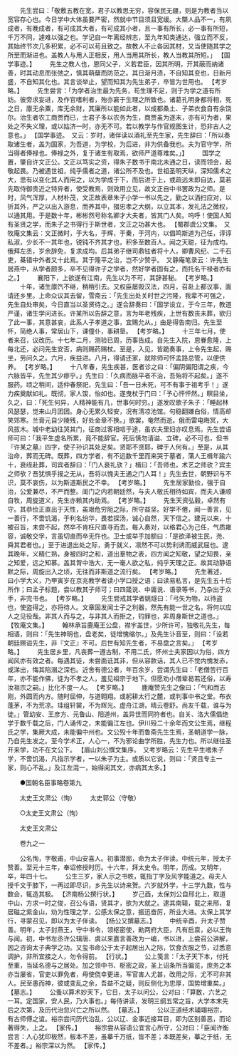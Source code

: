 <!-- { "loadSidebar": true } -->
　　先生尝曰：「敬敷五教在宽，君子以教思无穷，容保民无疆，则是为教者当以宽容存心也。今日学中大体虽要严密，然就中节目须且宽缓。大槩人品不一，有夙成者，有晚成者，有可成其大者，有可成其小者，且一事有所长，必一事有所短，千万不同，遽难以强之也。学记自一年离经辨志，至九年知类通达，强立而不反，其始终节次几多积累，必不可以苟且致之。故教人不止各因其材，又当使随其学之所至而渐进也。盖教人与用人正相反，用人当用其所长，教人当教其所短。」 【国学事迹。】 
　　先生之教人也，恩同父子，义若君臣，因其所明，开其蔽而纳诸善，时其动息而张弛之，慎其萌蘖而防范之。其日渐月渍，不自知其变也，日新月盛，不自知其化也。其言谈举止，望而知其为先生弟子，卒皆为世用也。 【考岁略。】 
　　先生尝言：「为学者治生最为先务，苟生理不足，则于为学之道有所妨。彼旁求妄进，及作官嗜利者，殆亦窘于生理之所致也。诸葛孔明身都将相，死之日，廪无余粟，库无余财，其廉所以能如此者，以成都桑土、子弟衣食自有余饶尔。治生者农工商贾而已，士君子多以农务为生，商贾虽为逐末，亦有可为者，果处之不失义理，或以姑济一时，亦无不可。若以教学与作官规图生计，恐非古人之意也。」 【国学事迹。　又云：岁时，诸伴读以酒礼至先生家，先生辞曰：「所以奏取诸生者，盖为国家，为吾道，为学校，为后进，非为供备我也。夫为官守学，所当得者俸禄也。俸禄之外，复于诸生有取焉，欲师严道尊难矣。」】 
　　国学之置，肇自许文正公。文正以笃实之资，得朱子数书于南北未通之日，读而领会，起敬起畏。乃被遇世祖，纯乎儒者之道，诸公所不及也。世祖圣明天纵，深知儒术之大，思有以变化其人而用之，以为学成于下，而后进于上，或疏远未即自达，莫若先取侍御贵近之特异者，使受教焉，则效用立见，故文正自中书罢政为之师。是时，风气浑厚，人材朴茂，文正故表章朱子小学一书以先之，勤之以洒扫应对，以折其外，严之以出入游息，而养其中，掇忠孝之大纲，以立其本，发礼法之微权，以通其用。于是数十年，彬彬然号称名卿才大夫者，皆其门人矣。呜呼！使国人知有圣贤之学，而朱子之书得行于斯世者，文正之功甚大也。 【蜀郡虞公文集。　又牧庵文集云：文正微时，于大名，于辉，于秦，于河内，以倡鸣斯道为己任，谆谆私淑，少长不一其年也，锐钝不齐其才也，积多至数百人。闻之天聪，征为成均。俄拜左丞，岁余辞免，复求成均。后其弟子继司鼎铉者将十人，卿曹风纪、二千石吏，棊错中外者又十此焉。其于隆平之治，岂不少赞乎。　又静庵笔录云：许先生居燕中，从学者颇多，卒不见得许子之学者，然好学者固有之，而托名干禄者亦有之。】 
　　襄阳下，上欲遂有江南，先生以为不可，其辞甚秘。 【考岁略。】 
　　十年，诸生廪饩不继，稍稍引去。又权臣屡毁汉法，四月，召赴上都议事，面请还乡里。上命众议其去留，雪斋云：「先生出处关时世之污隆，我辈不可强之，先生自处审矣，今日直当以圣贤待之。」遂合辞奏曰：「国学设立，于今三年，教道严谨，诸生学问进长。许某所以告辞之意，言为年老残疾，上世有数丧未葬，欲归了此一事，其意甚哀，此系人子孝道之事，宜赐允从。」由是得告南归。先生至怀，简绝人事，常居山下，课僮仆，事耕垦。 【考岁略。】 
　　十三年七月，使者来召，议改历。十七年二月，测验已周，历事告成。自先生入院，恩眷愈隆，上每北还，必问先生安否，病则赐药赐杖。至是，入见，皆跪奏事，上令先生起，赐坐，劳问久之。六月，疾益进。八月，得请还家，就除师可怀孟路总管，以便供养。 【考岁略。】 
　　十八年春，先生疾甚，医者诊之曰：「偏阴偏阳谓之疾，今六脉皆平，先生其少瘳乎。」先生曰：「久病而脉平者不治，吾殆将不起矣。」遂不服药。顷之稍间，适仲春祭祀，先生曰：「吾一日未死，可不有事于祖考乎！」遂力疾奠献如礼。既彻，家人馂，怡如也。遂曳杖于门曰：「予心怦怦然。」瞑目坐，久之，曰：「死生何异，人精神能有几，世事何时穷。」遂发叹歌子朱子：「睡起林风瑟瑟，觉来山月团团。身心无累久轻安，况有清凉池馆。句稳翻嫌白俗，情高却笑郊寒。兰膏元自少陵残，好处金章不换。」歌罢，奄然而逝。俄而雷电晦冥，大风拔木。城中老幼往哭其门，征商过客相唁于途，虽农夫里妇亦叹息焉。先生尝语师可曰：「我平生虚名所累，竟不能辞官。死后慎勿请谥、立碑，必不可也，但书『许某之墓』四字，使子孙识其处足矣。贤耶不贤耶，碑于人何有。」至是，从其治命，葬而无碑。既葬，四方学者，有不远数千里而来哭于墓者，蒲人王楫年踰六十，衰绖赴葬，司宾者辞曰：「门人衰礼欤？」楫曰：「吾师也，术艺之师欤？宾主之师欤？吾犹惧乎报之无从，吾将以愧夫王通之门人耳！」先生去世，朝野识与不识，莫不哀伤，以为斯道斯民之不幸。 【考岁略。】 
　　先生居家勤俭，强于自治，公爱兼尽，不严而整。闺门之内若朝廷然，与夫人敬氏相待如宾，而夫人谦顺自牧，周旋道义，先生亦赖其内助焉。 【考岁略。】 
　　先生天资弘毅，卓然有守。其恭俭正直出于天性，虽艰危穷阨之际，所守益坚。好学不倦，闻一善言，见一善行，不啻饥渴，于利名纷华，畏若探汤，诚心自然，天下信之。建元以来，十被召旨，未尝不起，然卒不肯枉尺直寻而去。每入奏对，以格君心为己任，气质雍容，诚敬交孚，言虽切直而卒无忤也。卫士或举手加额曰：「是欲泽被生民，尧、舜其君者也。」至于进退出处之际，勇于就义，凛然不可以势利诱而威武屈也。逮其晚年，义精仁熟，身被四时之和，道出羣物之表，四方闻之知敬，望之知畏，亲之知爱，远之知慕。盖其胷中浩大，无一毫人欲之私，纯乎天理之正。故其动静语默之际，周旋出入之顷，无往而非斯道之流行矣。 【考岁略。】 
　　先生著述，曰小学大义，乃甲寅岁在京兆教学者读小学口授之语；曰读易私言，是先生五十后所作；曰孟子标题，尝以教其子师可；曰四箴说、中庸说、语录等书，乃杂出于众手，非完书也。 【考岁略。】 
　　先生尝戒其学者姚燧曰：「弓矢为物，以待盗也，使盗得之，亦将待人。文章固发闻士子之利器，然先有能一世之名，将何以应人之见役哉。非其人而与之，与非其人而拒之，钧罪也，非周身斯世之道也。」 【牧庵文集。】 
　　翰林承旨鹿庵王公盘，襟宇盖世，少所许可，独敬礼先生，每相语，则曰：「先生神明也，盘老矣，徒增愧缩尔。」及先生讣音至，则曰：「设若朝廷赐谥先生，非『文正』不可。后世有知先生者，不易盘之言矣。」 【考岁略。】 
　　先生居乡里，凡丧葬一遵古制，不用二氏，怀州士夫家因以为俗，四方闻风亦有效之者。每遇其徒，未尝面诋其非，但从容款话，其人已不觉内愧发赤，或涕出，悔其陷溺之深也。近舍有德公者，年百余岁，尝谓先生曰：「老僧苦行百年，亦不能作佛，徒为不孝之人，羞见祖宗于地下。但愿劝小僧辈曷若还俗，以寿汝祖宗之嗣。」比化不度一人。 【考岁略。】 
　　鹿庵赞先生之像曰：「气和而志刚，外圆而内方。随时屈伸，与道翱翔。或躬耕太行之麓，或判事中书之堂。布衣蓬茅，不为荒凉。珪组轩裳，不为辉光。虚舟江湖，晴云卷舒。尚友千载，谁与为徒。」管幼安、王彦方、元鲁山、阳道州，盖异世而同符者也。自关、洛大儒倡绝学于数千载之后，门人诵传之，未能徧江左也。伊川殁二十余年而文公生焉，继程氏之学，集厥大成，未能徧中州也。文公殁十年而鲁斋先生生焉，圣朝道学一脉，乃自先生发之。至今学术正，人心一，不为邪论曲学所胜，先生力也。所以继往圣开来学，功不在文公下。 【眉山刘公撰文集序。　又考岁略云：先生平生嗜朱子学，不啻饥渴，凡指示学者，一以朱子为主。或质以它说，则曰：「贤且专主一家，则心不乱。」及江左混一，始得阅其文，亦病其太多。】 

　　●国朝名臣事略卷第九 

　　太史王文肃公（恂） 
　　太史郭公（守敬） 

　　○太史王文肃公（恂） 

　　太史王文肃公 

　　卷九之一 

　　公名恂，字敬甫，中山安喜人。初事潜邸，命为太子伴读。中统元年，授太子赞善。至元十三年，奉诏修授时历。十六年，拜太史令。明年，历成。又明年，卒，年四十七。 
　　公生三岁，家人示之书帙，辄指丁字及风字能道之。母夫人授千文于膝下，一再过即尽识，乡先生以诗来贺。六岁就外学，十三学九数，性与数会，辄造其极。 【济南杨公撰行状。】 
　　岁己酉，太保刘公自邢北上，取道中山，方求一时之俊，召公与语，贤其才，欲为大就之。逮其南辕，载之来邢，复居磁之紫金山，劝为性理之学，公感太保之意，振迅奋厉，所业大进。太保上其学行，寻蒙召见，即以为太子伴读。 【杨公又撰墓志。】 
　　中统辛酉，升太子赞善。明年，太子封燕王，守中书令，领枢密使，勑两府大臣，凡有启禀，必以王恂与闻。初，中书左丞许公辑唐、虞以来嘉言善政为一编，书以进，上尝召公讲解，因之咨询太子典学之功。又玺书命公于太子起居出入之际，饮食衣服之节，过悉意调护，非所宜接之人，勿令得前。 【行状。】 
　　公上笺言：「太子天下本，付托至重，当延名德与之居处。加之领中书、枢密之政，圣上诏条所当徧览，庶务之本亦当屡省，官吏以罪免者，毋使侥幸更进，军官害人尤甚，改用之际，尤不可非其人。民至愚而神，彼或变乱之余，吾益不之疑，则反侧化为忠厚，国势增重矣。」 【墓志。】 
　　公蚤以算术妙天下，它日，太子以问公，公对曰：「算数，六艺之一耳。定国家，安人民，乃大事也。」每侍讲读，发明三纲五常之旨，大学本末先后之次第，及历代治忽兴亡之所以然。 【墓志。】 
　　公以正道经术辅翊裕宗，有古师傅之谊。裕宗尝问历代治乱，公以辽、金事近接耳目，即为区别善恶，而论著得失，上之。 【家传。】 
　　裕宗尝从容语公宜言心所守，公对曰：「臣闻许衡尝言：人心犹印板然，板本不差，虽摹千万纸，皆不差；本既差矣，摹之于纸，无不差者。」裕宗深以为然。 【家传。】 
